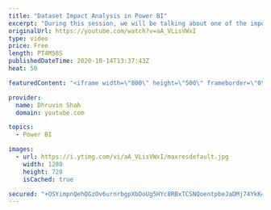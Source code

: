 ```yaml
---
title: "Dataset Impact Analysis in Power BI"
excerpt: "During this session, we will be talking about one of the important concept of Power BI Service which is - Dataset Impact Analysis.  Sometimes, there are scenarios where we have so many datasets available in the Workspace and we don't know which are the dependent  reports or dashboards for the created"
originalUrl: https://youtube.com/watch?v=aA_VLisVWxI
type: video
price: Free
length: PT4M58S
publishedDateTime: 2020-10-14T13:37:43Z
heat: 50

featuredContent: "<iframe width=\"800\" height=\"500\" frameborder=\"0\" src=\"https://www.youtube.com/embed/aA_VLisVWxI\" allow=\"accelerometer; autoplay; encrypted-media; gyroscope; picture-in-picture\" allowfullscreen></iframe>"

provider:
  name: Dhruvin Shah
  domain: youtube.com

topics:
  - Power BI

images:
  - url: https://i.ytimg.com/vi/aA_VLisVWxI/maxresdefault.jpg
    width: 1280
    height: 720
    isCached: true

secured: "+OSYimpnQehQGzOv6urnrbgpXbDoUg5HYc8RBxTCSNQoentpbeJaDMj74YkK4Uqzx4qaoqLBXxHNmfmTDs5ITbaxHpBrBizqB2Jmx6DK9kHqGO8B5Lht6klitLMSoVwulVjjB+xT1gRiHDWU2DIi5ZqRQ/tYXAJqCBsC67kuaYOST7SFxEUr5iEtRa7DcInN39preruprLaDNkgcNY5oK21SX4UH8uO4eIaH9ly8zeQ0NPlRn5u/Q6EuZ0GEJFhs49+LPmwqRZG8dS/upul3jV76aG9FH6FcA2vRHMCsw0Y1qid4ObaSYbBYd0nTlfpS43CwsUu1UfHzUbURzzoy+bvkvi81kDByApwHa5sIIw6F2yuzSIQbhckQCgbk02TtU0C3lpFIbTUTIgcfBBe/xHSbGowElG5jfU5ozYZYdtg=;LB43YsidfcoRYfHq6c2Vgw=="
---
```


